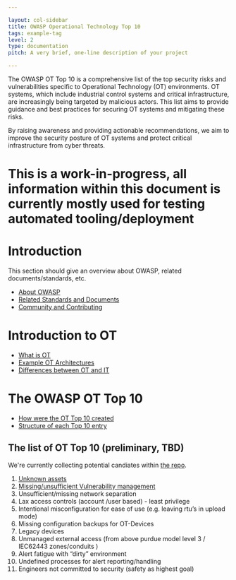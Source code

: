 ```yaml
---

layout: col-sidebar
title: OWASP Operational Technology Top 10
tags: example-tag
level: 2
type: documentation
pitch: A very brief, one-line description of your project

---
```


The OWASP OT Top 10 is a comprehensive list of the top security risks and vulnerabilities specific to Operational Technology (OT) environments. OT systems, which include industrial control systems and critical infrastructure, are increasingly being targeted by malicious actors. This list aims to provide guidance and best practices for securing OT systems and mitigating these risks.

By raising awareness and providing actionable recommendations, we aim to improve the security posture of OT systems and protect critical infrastructure from cyber threats.

# This is a work-in-progress, all information within this document is currently mostly used for testing automated tooling/deployment

# Introduction

This section should give an overview about OWASP, related documents/standards, etc.

- [About OWASP](/docs/about-owasp.md)
- [Related Standards and Documents](/docs/related-documents.md)
- [Community and Contributing](/docs/community-and-contributing.md)

# Introduction to OT

- [What is OT](/docs/what-is-ot.md)
- [Example OT Architectures](/docs/ot-architectures.md)
- [Differences between OT and IT](/docs/ot-vs-it.md)

# The OWASP OT Top 10

- [How were the OT Top 10 created](/docs/methodology.md)
- [Structure of each Top 10 entry](/docs/structure.md)

## The list of OT Top 10 (preliminary, TBD)

We're currently collecting potential candiates within [the repo](/docs/potential-top-10).

1. [Unknown assets](/docs/potential-top-10/unknown-assets.md)
2. [Missing/unsufficient Vulnerability management](/docs/potential-top-10/missing-vulnerability-management.md)
3. Unsufficient/missing network separation
4. Lax access controls  (account /user based)  - least privilege
5. Intentional misconfiguration for ease of use (e.g. leaving rtu’s in upload mode)
6. Missing configuration backups for OT-Devices
7. Legacy devices
8. Unmanaged external access (from above purdue model level 3 / IEC62443 zones/conduits )
9. Alert fatigue with “dirty” environment
10. Undefined processes for alert reporting/handling
11. Engineers not committed to security (safety as highest goal)
